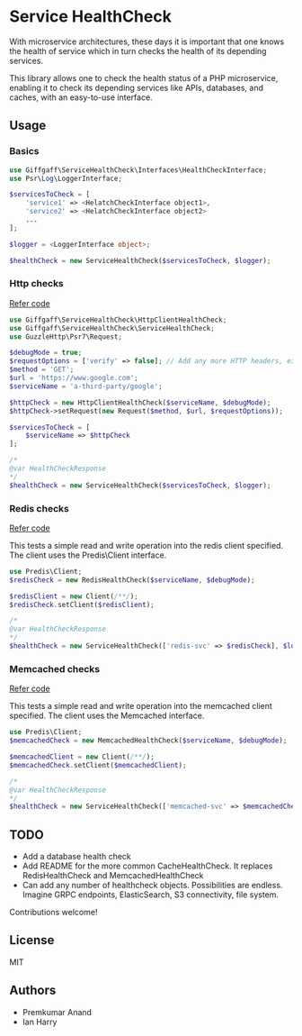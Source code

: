 Service HealthCheck
===================

With  microservice architectures, these days it is important that one
knows the health of service which in turn checks the health of its depending
services.

This library allows one to check the health status of a PHP microservice, enabling
it to check its depending services like APIs, databases, and caches, with 
an easy-to-use interface.

## Usage

### Basics
```php
use Giffgaff\ServiceHealthCheck\Interfaces\HealthCheckInterface;
use Psr\Log\LoggerInterface;

$servicesToCheck = [
    'service1' => <HelatchCheckInterface object1>,
    'service2' => <HelatchCheckInterface object2>
    ...
];

$logger = <LoggerInterface object>;

$healthCheck = new ServiceHealthCheck($servicesToCheck, $logger);
```

### Http checks
[Refer code](./src/HttpClientHealthCheck.php)
```php
use Giffgaff\ServiceHealthCheck\HttpClientHealthCheck;
use Giffgaff\ServiceHealthCheck\ServiceHealthCheck;
use GuzzleHttp\Psr7\Request;

$debugMode = true;
$requestOptions = ['verify' => false]; // Add any more HTTP headers, ex: auth
$method = 'GET';
$url = 'https://www.google.com';
$serviceName = 'a-third-party/google';

$httpCheck = new HttpClientHealthCheck($serviceName, $debugMode);
$httpCheck->setRequest(new Request($method, $url, $requestOptions));

$servicesToCheck = [
    $serviceName => $httpCheck
];

/*
@var HealthCheckResponse
*/
$healthCheck = new ServiceHealthCheck($servicesToCheck, $logger);
```

### Redis checks
[Refer code](./src/RedisHealthCheck.php)

This tests a simple read and write operation into the redis client specified.
The client uses the Predis\Client interface.

```php
use Predis\Client;
$redisCheck = new RedisHealthCheck($serviceName, $debugMode);

$redisClient = new Client(/**/);
$redisCheck.setClient($redisClient);

/*
@var HealthCheckResponse
*/
$healthCheck = new ServiceHealthCheck(['redis-svc' => $redisCheck], $logger);
```

### Memcached checks
[Refer code](./src/RedisHealthCheck.php)

This tests a simple read and write operation into the memcached client specified.
The client uses the Memcached interface.

```php
use Predis\Client;
$memcachedCheck = new MemcachedHealthCheck($serviceName, $debugMode);

$memcachedClient = new Client(/**/);
$memcachedCheck.setClient($memcachedClient);

/*
@var HealthCheckResponse
*/
$healthCheck = new ServiceHealthCheck(['memcached-svc' => $memcachedCheck], $logger);
```

## TODO
* Add a database health check
* Add README for the more common CacheHealthCheck. It replaces RedisHealthCheck and MemcachedHealthCheck 
* Can add any number of healthcheck objects. Possibilities are endless. Imagine GRPC endpoints, ElasticSearch,
S3 connectivity, file system.

Contributions welcome!

## License
MIT

## Authors
* Premkumar Anand
* Ian Harry
